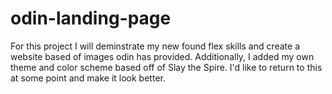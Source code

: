 # odin-landing-page
For this project I will deminstrate my new found flex skills and create a website based of images odin has provided. Additionally, I added my own theme and color scheme based off of Slay the Spire. I'd like to return to this at some point and make it look better.